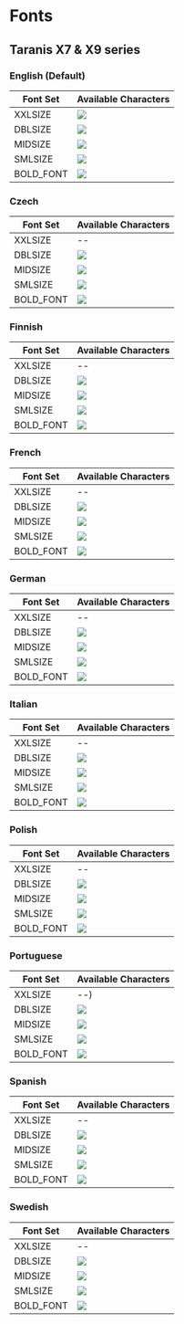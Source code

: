 # Fonts

## Taranis X7 & X9 series

### English (Default)

|Font Set|Available Characters|
|---|---|
|XXLSIZE |![](https://raw.githubusercontent.com/opentx/opentx/next/radio/src/fonts/std/font_22x38_num.png)|
|DBLSIZE |![](https://raw.githubusercontent.com/opentx/opentx/next/radio/src/fonts/std/font_10x14.png)|
|MIDSIZE |![](https://raw.githubusercontent.com/opentx/opentx/next/radio/src/fonts/std/font_08x10.png)|
|SMLSIZE |![](https://raw.githubusercontent.com/opentx/opentx/next/radio/src/fonts/std/font_04x06.png)|
|BOLD_FONT |![](https://raw.githubusercontent.com/opentx/opentx/next/radio/src/fonts/std/font_05x07_B_compressed.png)|

### Czech

|Font Set|Available Characters|
|---|---|
|XXLSIZE |--|
|DBLSIZE |![](https://raw.githubusercontent.com/opentx/opentx/next/radio/src/fonts/std/font_cz_10x14.png)|
|MIDSIZE |![](https://raw.githubusercontent.com/opentx/opentx/next/radio/src/fonts/std/font_cz_08x10.png)|
|SMLSIZE |![](https://raw.githubusercontent.com/opentx/opentx/next/radio/src/fonts/std/font_cz_04x06.png)|
|BOLD_FONT |![](https://raw.githubusercontent.com/opentx/opentx/next/radio/src/fonts/std/font_cz_05x07.png)|

### Finnish

|Font Set|Available Characters|
|---|---|
|XXLSIZE |--|
|DBLSIZE |![](https://raw.githubusercontent.com/opentx/opentx/next/radio/src/fonts/std/font_fi_10x14.png)|
|MIDSIZE |![](https://raw.githubusercontent.com/opentx/opentx/next/radio/src/fonts/std/font_fi_08x10.png)|
|SMLSIZE |![](https://raw.githubusercontent.com/opentx/opentx/next/radio/src/fonts/std/font_fi_04x06.png)|
|BOLD_FONT |![](https://raw.githubusercontent.com/opentx/opentx/next/radio/src/fonts/std/font_fi_05x07.png)|

### French

|Font Set|Available Characters|
|---|---|
|XXLSIZE |--|
|DBLSIZE |![](https://raw.githubusercontent.com/opentx/opentx/next/radio/src/fonts/std/font_fr_10x14.png)|
|MIDSIZE |![](https://raw.githubusercontent.com/opentx/opentx/next/radio/src/fonts/std/font_fr_08x10.png)|
|SMLSIZE |![](https://raw.githubusercontent.com/opentx/opentx/next/radio/src/fonts/std/font_fr_04x06.png)|
|BOLD_FONT |![](https://raw.githubusercontent.com/opentx/opentx/next/radio/src/fonts/std/font_fr_05x07.png)|

### German

|Font Set|Available Characters|
|---|---|
|XXLSIZE |--|
|DBLSIZE |![](https://raw.githubusercontent.com/opentx/opentx/next/radio/src/fonts/std/font_de_10x14.png)|
|MIDSIZE |![](https://raw.githubusercontent.com/opentx/opentx/next/radio/src/fonts/std/font_de_08x10.png)|
|SMLSIZE |![](https://raw.githubusercontent.com/opentx/opentx/next/radio/src/fonts/std/font_de_04x06.png)|
|BOLD_FONT |![](https://raw.githubusercontent.com/opentx/opentx/next/radio/src/fonts/std/font_de_05x07.png)|

### Italian

|Font Set|Available Characters|
|---|---|
|XXLSIZE |--|
|DBLSIZE |![](https://raw.githubusercontent.com/opentx/opentx/next/radio/src/fonts/std/font_it_10x14.png)|
|MIDSIZE |![](https://raw.githubusercontent.com/opentx/opentx/next/radio/src/fonts/std/font_it_08x10.png)|
|SMLSIZE |![](https://raw.githubusercontent.com/opentx/opentx/next/radio/src/fonts/std/font_it_04x06.png)|
|BOLD_FONT |![](https://raw.githubusercontent.com/opentx/opentx/next/radio/src/fonts/std/font_it_05x07.png)|

### Polish

|Font Set|Available Characters|
|---|---|
|XXLSIZE |--|
|DBLSIZE |![](https://raw.githubusercontent.com/opentx/opentx/next/radio/src/fonts/std/font_pl_10x14.png)|
|MIDSIZE |![](https://raw.githubusercontent.com/opentx/opentx/next/radio/src/fonts/std/font_pl_08x10.png)|
|SMLSIZE |![](https://raw.githubusercontent.com/opentx/opentx/next/radio/src/fonts/std/font_pl_04x06.png)|
|BOLD_FONT |![](https://raw.githubusercontent.com/opentx/opentx/next/radio/src/fonts/std/font_pl_05x07.png)|

### Portuguese

|Font Set|Available Characters|
|---|---|
|XXLSIZE |--)|
|DBLSIZE |![](https://raw.githubusercontent.com/opentx/opentx/next/radio/src/fonts/std/font_pt_10x14.png)|
|MIDSIZE |![](https://raw.githubusercontent.com/opentx/opentx/next/radio/src/fonts/std/font_pt_08x10.png)|
|SMLSIZE |![](https://raw.githubusercontent.com/opentx/opentx/next/radio/src/fonts/std/font_pt_04x06.png)|
|BOLD_FONT |![](https://raw.githubusercontent.com/opentx/opentx/next/radio/src/fonts/std/font_pt_05x07.png)|

### Spanish

|Font Set|Available Characters|
|---|---|
|XXLSIZE |--|
|DBLSIZE |![](https://raw.githubusercontent.com/opentx/opentx/next/radio/src/fonts/std/font_es_10x14.png)|
|MIDSIZE |![](https://raw.githubusercontent.com/opentx/opentx/next/radio/src/fonts/std/font_es_08x10.png)|
|SMLSIZE |![](https://raw.githubusercontent.com/opentx/opentx/next/radio/src/fonts/std/font_es_04x06.png)|
|BOLD_FONT |![](https://raw.githubusercontent.com/opentx/opentx/next/radio/src/fonts/std/font_es_05x07.png)|

### Swedish

|Font Set|Available Characters|
|---|---|
|XXLSIZE |--|
|DBLSIZE |![](https://raw.githubusercontent.com/opentx/opentx/next/radio/src/fonts/std/font_se_10x14.png)|
|MIDSIZE |![](https://raw.githubusercontent.com/opentx/opentx/next/radio/src/fonts/std/font_se_08x10.png)|
|SMLSIZE |![](https://raw.githubusercontent.com/opentx/opentx/next/radio/src/fonts/std/font_se_04x06.png)|
|BOLD_FONT |![](https://raw.githubusercontent.com/opentx/opentx/next/radio/src/fonts/std/font_se_05x07.png)|

